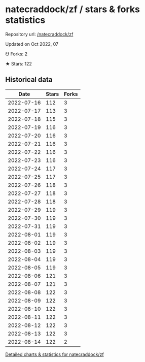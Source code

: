 # natecraddock/zf / stars & forks statistics

Repository url: [/natecraddock/zf](https://github.com/natecraddock/zf)

Updated on Oct 2022, 07

☋ Forks: 2

★ Stars: 122

## Historical data
| Date | Stars | Forks |
|------|-------|-------|
| 2022-07-16 | 112 | 3 | 
| 2022-07-17 | 113 | 3 | 
| 2022-07-18 | 115 | 3 | 
| 2022-07-19 | 116 | 3 | 
| 2022-07-20 | 116 | 3 | 
| 2022-07-21 | 116 | 3 | 
| 2022-07-22 | 116 | 3 | 
| 2022-07-23 | 116 | 3 | 
| 2022-07-24 | 117 | 3 | 
| 2022-07-25 | 117 | 3 | 
| 2022-07-26 | 118 | 3 | 
| 2022-07-27 | 118 | 3 | 
| 2022-07-28 | 118 | 3 | 
| 2022-07-29 | 119 | 3 | 
| 2022-07-30 | 119 | 3 | 
| 2022-07-31 | 119 | 3 | 
| 2022-08-01 | 119 | 3 | 
| 2022-08-02 | 119 | 3 | 
| 2022-08-03 | 119 | 3 | 
| 2022-08-04 | 119 | 3 | 
| 2022-08-05 | 119 | 3 | 
| 2022-08-06 | 121 | 3 | 
| 2022-08-07 | 121 | 3 | 
| 2022-08-08 | 122 | 3 | 
| 2022-08-09 | 122 | 3 | 
| 2022-08-10 | 122 | 3 | 
| 2022-08-11 | 122 | 3 | 
| 2022-08-12 | 122 | 3 | 
| 2022-08-13 | 122 | 3 | 
| 2022-08-14 | 122 | 2 | 


[Detailed charts & statistics for natecraddock/zf](https://reviewgithub.com/rep/natecraddock/zf)

